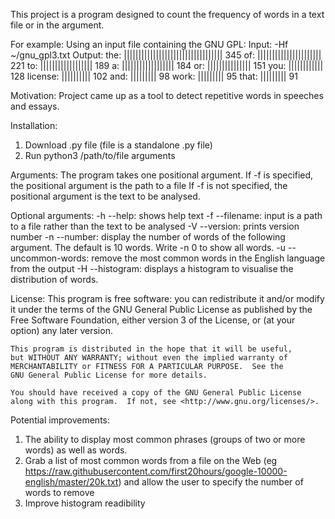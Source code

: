 This project is a program designed to count the frequency of words in a text file or in the argument.

For example:
Using an input file containing the GNU GPL:
Input: -Hf ~/gnu_gpl3.txt
Output:
the:      |||||||||||||||||||||||||||||||||| 345
of:       |||||||||||||||||||||| 221
to:       |||||||||||||||||| 189
a:        |||||||||||||||||| 184
or:       ||||||||||||||| 151
you:      |||||||||||| 128
license:  |||||||||| 102
and:      ||||||||| 98
work:     ||||||||| 95
that:     ||||||||| 91

Motivation: Project came up as a tool to detect repetitive words in speeches and essays.

Installation:
1. Download .py file (file is a standalone .py file)
2. Run python3 /path/to/file arguments

Arguments:
The program takes one positional argument.
If -f is specified, the positional argument is the path to a file
If -f is not specified, the positional argument is the text to be analysed.

Optional arguments:
-h --help: shows help text
-f --filename: input is a path to a file rather than the text to be analysed
-V --version: prints version number
-n --number: display the number of words of the following argument. The default is 10 words.
            Write -n 0 to show all words.
-u --uncommon-words: remove the most common words in the English language from the output
-H --histogram: displays a histogram to visualise the distribution of words.

License:
 This program is free software: you can redistribute it and/or modify
    it under the terms of the GNU General Public License as published by
    the Free Software Foundation, either version 3 of the License, or
    (at your option) any later version.

    This program is distributed in the hope that it will be useful,
    but WITHOUT ANY WARRANTY; without even the implied warranty of
    MERCHANTABILITY or FITNESS FOR A PARTICULAR PURPOSE.  See the
    GNU General Public License for more details.

    You should have received a copy of the GNU General Public License
    along with this program.  If not, see <http://www.gnu.org/licenses/>.
 
 Potential improvements:
 1. The ability to display most common phrases (groups of two or more words) as well as words.
 2. Grab a list of most common words from a file on the Web (eg https://raw.githubusercontent.com/first20hours/google-10000-english/master/20k.txt) 
 and allow the user to specify the number of words to remove
 3. Improve histogram readibility
